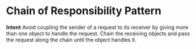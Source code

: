 # Chain of Responsibility Pattern

  __Intent__
  Avoid coupling the sender of a request to its receiver by giving more than
  one object to handle the request. Chain the receiving objects and pass the
  request along the chain until the object handles it.
